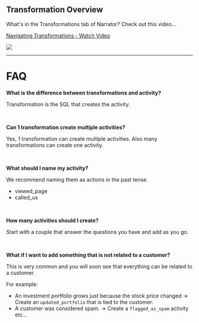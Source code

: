 ## Transformation Overview

What's in the Transformations tab of Narrator? Check out this video...


<a href="https://www.loom.com/share/21ff8742b0bf4c62837807c16ed5c2a0">
    <p>Navigating Transformations - Watch Video</p>
    <img style="max-width:300px;" src="https://cdn.loom.com/sessions/thumbnails/21ff8742b0bf4c62837807c16ed5c2a0-1597244864004-with-play.gif">
  </a>



----

# FAQ

**What is the difference between transformations and activity?**

Transformation is the SQL that creates the activity.


<br>

**Can 1 transformation create multiple activities?**

Yes, 1 transformation can create multiple activities. Also many transformations can create one activity.


<br>

**What should I name my activity?**

We recommend naming them as actions in the past tense.

- viewed_page
- called_us


<br>

**How many activities should I create?**

Start with a couple that answer the questions you have and add as you go.


<br>

**What if I want to add something that is not related to a customer?**

This is very common and you will soon see that everything can be related to a customer.

For example:
- An investment portfolio grows just because the stock price changed -> Create an `updated_portfolio` that is tied to the customer.
- A customer was considered spam.  -> Create a `flagged_as_spam` activity
etc...
